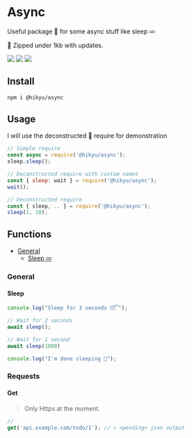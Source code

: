 # Async

Useful package 📂 for some async stuff like sleep 💤

📂 Zipped under 1kb with updates.

![](https://img.shields.io/bundlephobia/min/@hikyu/async?style=flat-square)
![](https://img.shields.io/npm/dw/@hikyu/async?style=flat-square)
![](https://img.shields.io/github/last-commit/jhikyu/-hikyu.async?style=flat-square)

## Install

```bash
npm i @hikyu/async
```

## Usage

I will use the deconstructed 🚧 require for demonstration
```js
// Simple require
const async = require('@hikyu/async');
sleep.sleep();

// Deconstructed require with custom names
const { sleep: wait } = require('@hikyu/async');
wait();

// Deconstructed require
const { sleep, .. } = require('@hikyu/async');
sleep(1, 10);
```

## Functions
- [General](#general)
    - [Sleep 💤](#sleep)

### General

#### Sleep

```js
console.log("Sleep for 3 seconds 😴");

// Wait for 2 seconds
await sleep();

// Wait for 1 second
await sleep(1000)

console.log("I'm done sleeping 👋");
```

### Requests

#### Get
> Only Https at the moment.
```js
//
get('api.example.com/todo/1'); // > <pending> json output
```